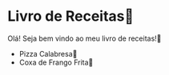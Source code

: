 # Livro de Receitas:spaghetti:

Olá! Seja bem vindo ao meu livro de receitas!:wave:

- Pizza Calabresa:pizza:
- Coxa de Frango Frita:poultry_leg:

